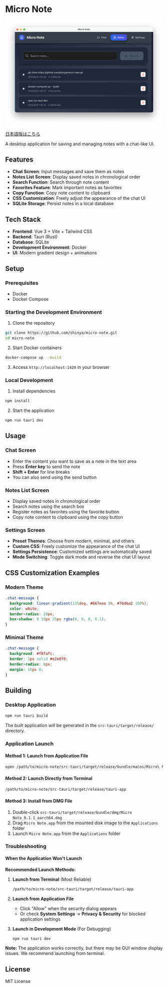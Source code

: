 # Micro Note

![image](image.png)

[日本語版はこちら](README_ja.md)

A desktop application for saving and managing notes with a chat-like UI.

## Features

- **Chat Screen**: Input messages and save them as notes
- **Notes List Screen**: Display saved notes in chronological order
- **Search Function**: Search through note content
- **Favorites Feature**: Mark important notes as favorites
- **Copy Function**: Copy note content to clipboard
- **CSS Customization**: Freely adjust the appearance of the chat UI
- **SQLite Storage**: Persist notes in a local database

## Tech Stack

- **Frontend**: Vue 3 + Vite + Tailwind CSS
- **Backend**: Tauri (Rust)
- **Database**: SQLite
- **Development Environment**: Docker
- **UI**: Modern gradient design + animations

## Setup

### Prerequisites

- Docker
- Docker Compose

### Starting the Development Environment

1. Clone the repository

```bash
git clone https://github.com/shinya/micro-note.git
cd micro-note
```

2. Start Docker containers

```bash
docker-compose up --build
```

3. Access `http://localhost:1420` in your browser

### Local Development

1. Install dependencies

```bash
npm install
```

2. Start the application

```bash
npm run tauri dev
```

## Usage

### Chat Screen

- Enter the content you want to save as a note in the text area
- Press **Enter key** to send the note
- **Shift + Enter** for line breaks
- You can also send using the send button

### Notes List Screen

- Display saved notes in chronological order
- Search notes using the search box
- Register notes as favorites using the favorite button
- Copy note content to clipboard using the copy button

### Settings Screen

- **Preset Themes**: Choose from modern, minimal, and others
- **Custom CSS**: Freely customize the appearance of the chat UI
- **Settings Persistence**: Customized settings are automatically saved
- **Mode Switching**: Toggle dark mode and reverse the chat UI layout

## CSS Customization Examples

### Modern Theme

```css
.chat-message {
  background: linear-gradient(135deg, #667eea 0%, #764ba2 100%);
  color: white;
  border-radius: 20px;
  box-shadow: 0 10px 25px rgba(0, 0, 0, 0.1);
}
```

### Minimal Theme

```css
.chat-message {
  background: #f8fafc;
  border: 1px solid #e2e8f0;
  border-radius: 8px;
  margin: 16px 0;
}
```

## Building

### Desktop Application

```bash
npm run tauri build
```

The built application will be generated in the `src-tauri/target/release/` directory.

### Application Launch

#### Method 1: Launch from Application File

```bash
open /path/to/micro-note/src-tauri/target/release/bundle/macos/Micro\ Note.app
```

#### Method 2: Launch Directly from Terminal

```bash
/path/to/micro-note/src-tauri/target/release/tauri-app
```

#### Method 3: Install from DMG File

1. Double-click `src-tauri/target/release/bundle/dmg/Micro Note_0.1.1_aarch64.dmg`
2. Drag `Micro Note.app` from the mounted disk image to the `Applications` folder
3. Launch `Micro Note.app` from the `Applications` folder

### Troubleshooting

#### When the Application Won't Launch

**Recommended Launch Methods:**

1. **Launch from Terminal** (Most Reliable)

   ```bash
   /path/to/micro-note/src-tauri/target/release/tauri-app
   ```

2. **Launch from Application File**

   - Click "Allow" when the security dialog appears
   - Or check **System Settings** → **Privacy & Security** for blocked application settings

3. **Launch in Development Mode** (For Debugging)
   ```bash
   npm run tauri dev
   ```

**Note:** The application works correctly, but there may be GUI window display issues. We recommend launching from terminal.

## License

MIT License

